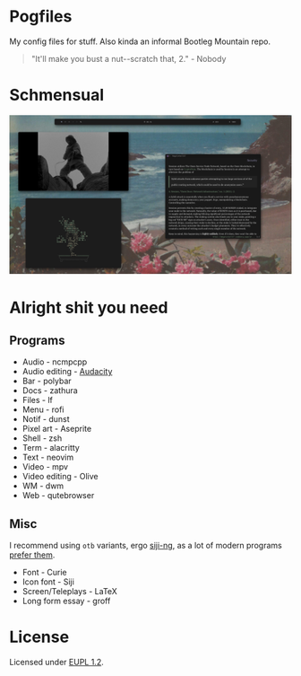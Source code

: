 # Pogfiles
My config files for stuff. Also kinda an informal Bootleg Mountain repo.

> "It'll make you bust a nut--scratch that, 2." - Nobody

# Schmensual
![Screenshot](mountain_rice_v3.png)

# Alright shit you need
## Programs 
* Audio - ncmpcpp
* Audio editing - [Audacity](https://github.com/SartoxOnlyGNU/audacium)
* Bar - polybar
* Docs - zathura
* Files - lf
* Menu - rofi
* Notif - dunst
* Pixel art - Aseprite
* Shell - zsh
* Term - alacritty
* Text - neovim
* Video - mpv
* Video editing - Olive
* WM - dwm
* Web - qutebrowser

## Misc 
I recommend using `otb` variants, ergo [siji-ng](https://github.com/begss/siji-ng), as a lot of modern programs [prefer them](https://bbs.archlinux.org/viewtopic.php?pid=1940532#p1940532).
* Font - Curie
* Icon font - Siji
* Screen/Teleplays - LaTeX 
* Long form essay - groff

# License
Licensed under [EUPL 1.2](LICENSE.md).
